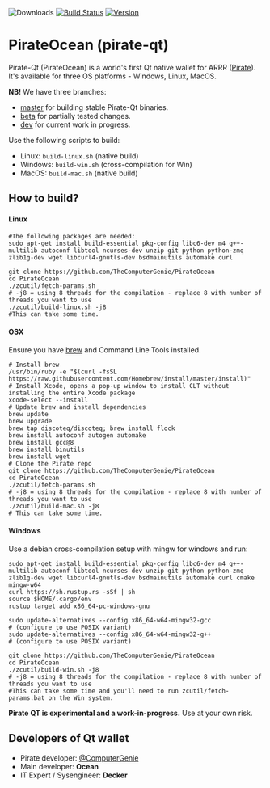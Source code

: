 ![Downloads](https://img.shields.io/github/downloads/TheComputerGenie/PirateOcean/total)
[![Build Status](https://github.com/PirateNetwork/TheComputerGenie/workflows/PirateOcean%20Auto-release/badge.svg)](https://github.com/TheComputerGenie/PirateOcean/actions)
[![Version](https://img.shields.io/github/v/release/TheComputerGenie/PirateOcean)](https://github.com/TheComputerGenie/PirateOcean/releases)
# PirateOcean (pirate-qt) #

Pirate-Qt (PirateOcean) is a world's first Qt native wallet for ARRR ([Pirate](https://pirate.black/)). It's available for three OS platforms - Windows, Linux, MacOS.

**NB!** We have three branches:
- [master](../../tree/master) for building stable Pirate-Qt binaries.
- [beta](../../tree/beta) for partially tested changes.
- [dev](../../tree/dev) for current work in progress.

Use the following scripts to build:

- Linux: `build-linux.sh` (native build)
- Windows: `build-win.sh` (cross-compilation for Win)
- MacOS: `build-mac.sh` (native build)

## How to build? ##

#### Linux

```shell
#The following packages are needed:
sudo apt-get install build-essential pkg-config libc6-dev m4 g++-multilib autoconf libtool ncurses-dev unzip git python python-zmq zlib1g-dev wget libcurl4-gnutls-dev bsdmainutils automake curl
```

```shell
git clone https://github.com/TheComputerGenie/PirateOcean
cd PirateOcean
./zcutil/fetch-params.sh
# -j8 = using 8 threads for the compilation - replace 8 with number of threads you want to use
./zcutil/build-linux.sh -j8
#This can take some time.
```


#### OSX
Ensure you have [brew](https://brew.sh) and Command Line Tools installed.
```shell
# Install brew
/usr/bin/ruby -e "$(curl -fsSL https://raw.githubusercontent.com/Homebrew/install/master/install)"
# Install Xcode, opens a pop-up window to install CLT without installing the entire Xcode package
xcode-select --install
# Update brew and install dependencies
brew update
brew upgrade
brew tap discoteq/discoteq; brew install flock
brew install autoconf autogen automake
brew install gcc@8
brew install binutils
brew install wget
# Clone the Pirate repo
git clone https://github.com/TheComputerGenie/PirateOcean
cd PirateOcean
./zcutil/fetch-params.sh
# -j8 = using 8 threads for the compilation - replace 8 with number of threads you want to use
./zcutil/build-mac.sh -j8
# This can take some time.
```

#### Windows
Use a debian cross-compilation setup with mingw for windows and run:
```shell
sudo apt-get install build-essential pkg-config libc6-dev m4 g++-multilib autoconf libtool ncurses-dev unzip git python python-zmq zlib1g-dev wget libcurl4-gnutls-dev bsdmainutils automake curl cmake mingw-w64
curl https://sh.rustup.rs -sSf | sh
source $HOME/.cargo/env
rustup target add x86_64-pc-windows-gnu

sudo update-alternatives --config x86_64-w64-mingw32-gcc
# (configure to use POSIX variant)
sudo update-alternatives --config x86_64-w64-mingw32-g++
# (configure to use POSIX variant)

git clone https://github.com/TheComputerGenie/PirateOcean
cd PirateOcean
./zcutil/build-win.sh -j8
# -j8 = using 8 threads for the compilation - replace 8 with number of threads you want to use
#This can take some time and you'll need to run zcutil/fetch-params.bat on the Win system.
```
**Pirate QT is experimental and a work-in-progress.** Use at your own risk.



## Developers of Qt wallet ##
- Pirate developer: [@ComputerGenie](https://github.com/TheComputerGenie)
- Main developer: **Ocean**
- IT Expert / Sysengineer: **Decker**

